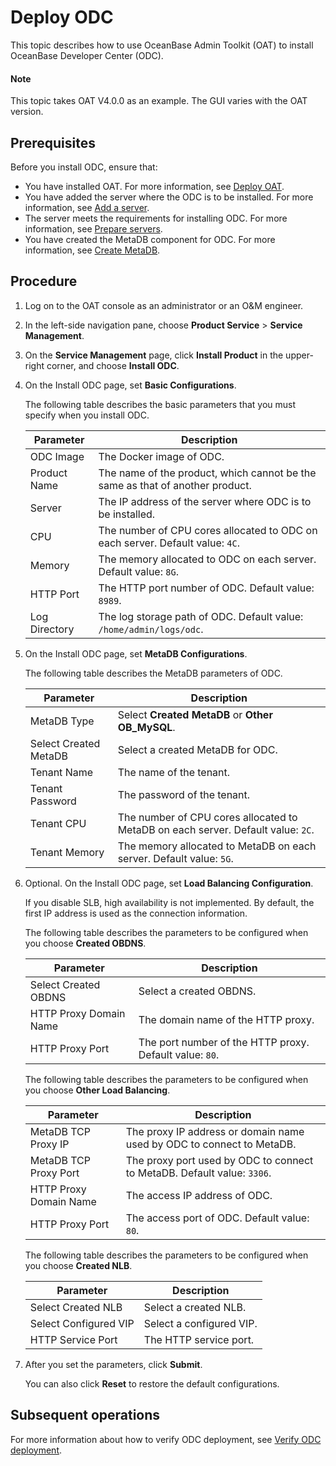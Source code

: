 # Deploy ODC

This topic describes how to use OceanBase Admin Toolkit (OAT) to install OceanBase Developer Center (ODC).

  <main id="notice" type='explain'>
    <h4>Note</h4>
    <p>This topic takes OAT V4.0.0 as an example. The GUI varies with the OAT version. </p>
  </main>

## Prerequisites

Before you install ODC, ensure that:

* You have installed OAT. For more information, see [Deploy OAT](../1.configure-deployment-environment/1.deploy-oat.md).
* You have added the server where the ODC is to be installed. For more information, see [Add a server](../1.configure-deployment-environment/5.add-server.md).
* The server meets the requirements for installing ODC. For more information, see [Prepare servers](../../2.preparations-before-deployment/1.prepare-server.md).
* You have created the MetaDB component for ODC. For more information, see [Create MetaDB](../1.configure-deployment-environment/7.create-metadb.md).

## Procedure

1. Log on to the OAT console as an administrator or an O&M engineer.

2. In the left-side navigation pane, choose **Product Service** > **Service Management**.

3. On the **Service Management** page, click **Install Product** in the upper-right corner, and choose **Install ODC**.

   <!-- ![1](https://obbusiness-private.oss-cn-shanghai.aliyuncs.com/doc/img/observer-enterprise/V4.0.0/4.deploy-the-oceanbase-database/OAT/deploy-odc/1%E5%AE%89%E8%A3%85ODC.png) -->

4. On the Install ODC page, set **Basic Configurations**.

   <!-- ![2](https://obbusiness-private.oss-cn-shanghai.aliyuncs.com/doc/img/observer-enterprise/V4.0.0/4.deploy-the-oceanbase-database/OAT/deploy-odc/2%E5%9F%BA%E7%A1%80%E9%85%8D%E7%BD%AE.png) -->

   The following table describes the basic parameters that you must specify when you install ODC.

   | Parameter | Description |
   |------------|------------|
   | ODC Image | The Docker image of ODC.  |
   | Product Name | The name of the product, which cannot be the same as that of another product.  |
   | Server | The IP address of the server where ODC is to be installed.  |
   | CPU | The number of CPU cores allocated to ODC on each server. Default value: `4C`.  |
   | Memory | The memory allocated to ODC on each server. Default value: `8G`.  |
   | HTTP Port | The HTTP port number of ODC. Default value: `8989`.  |
   | Log Directory | The log storage path of ODC. Default value: `/home/admin/logs/odc`.  |

5. On the Install ODC page, set **MetaDB Configurations**.

   <!-- ![3](https://obbusiness-private.oss-cn-shanghai.aliyuncs.com/doc/img/observer-enterprise/V4.0.0/4.deploy-the-oceanbase-database/OAT/deploy-odc/3MetaDB%20%E9%85%8D%E7%BD%AE.png) -->

   The following table describes the MetaDB parameters of ODC.

   | Parameter | Description |
   |--------------------|------------|
   | MetaDB Type | Select **Created MetaDB** or **Other OB_MySQL**.  |
   | Select Created MetaDB | Select a created MetaDB for ODC.  |
   | Tenant Name | The name of the tenant.  |
   | Tenant Password | The password of the tenant.  |
   | Tenant CPU | The number of CPU cores allocated to MetaDB on each server. Default value: `2C`.  |
   | Tenant Memory | The memory allocated to MetaDB on each server. Default value: `5G`.  |

6. Optional. On the Install ODC page, set **Load Balancing Configuration**.

   <!-- ![5](https://obbusiness-private.oss-cn-shanghai.aliyuncs.com/doc/img/observer-enterprise/V4.0.0/4.deploy-the-oceanbase-database/OAT/deploy-odc/4%E8%B4%9F%E8%BD%BD%E5%9D%87%E8%A1%A1%E9%85%8D%E7%BD%AE.png) -->

   If you disable SLB, high availability is not implemented. By default, the first IP address is used as the connection information.

   The following table describes the parameters to be configured when you choose **Created OBDNS**.

   | Parameter | Description |
   |------------|------------|
   | Select Created OBDNS | Select a created OBDNS.  |
   | HTTP Proxy Domain Name | The domain name of the HTTP proxy.  |
   | HTTP Proxy Port | The port number of the HTTP proxy. Default value: `80`.  |

   The following table describes the parameters to be configured when you choose **Other Load Balancing**.

   | Parameter | Description |
   |------------|------------|
   | MetaDB TCP Proxy IP | The proxy IP address or domain name used by ODC to connect to MetaDB.  |
   | MetaDB TCP Proxy Port | The proxy port used by ODC to connect to MetaDB. Default value: `3306`.  |
   | HTTP Proxy Domain Name | The access IP address of ODC.  |
   | HTTP Proxy Port | The access port of ODC. Default value: `80`.  |

   The following table describes the parameters to be configured when you choose **Created NLB**.

   | Parameter | Description |
   |------------|------------|
   | Select Created NLB | Select a created NLB.  |
   | Select Configured VIP | Select a configured VIP.  |
   | HTTP Service Port | The HTTP service port.  |

7. After you set the parameters, click **Submit**.

   You can also click **Reset** to restore the default configurations.

## Subsequent operations

For more information about how to verify ODC deployment, see [Verify ODC deployment](3.post-deployment-check-odc-graphical.md).
